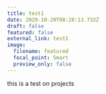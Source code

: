 ```yaml
---
title: test1
date: 2020-10-20T08:28:13.732Z
draft: false
featured: false
external_link: test1
image:
  filename: featured
  focal_point: Smart
  preview_only: false
---
```

this is a test on projects